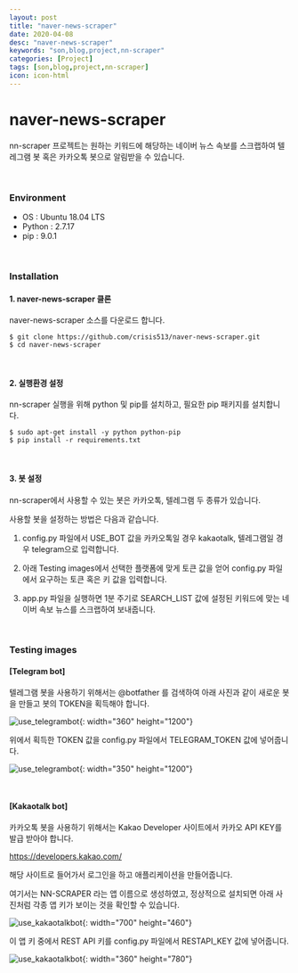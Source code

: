 ```yaml
---
layout: post
title: "naver-news-scraper"
date: 2020-04-08
desc: "naver-news-scraper"
keywords: "son,blog,project,nn-scraper"
categories: [Project]
tags: [son,blog,project,nn-scraper]
icon: icon-html
---
```


# naver-news-scraper

nn-scraper 프로젝트는 원하는 키워드에 해당하는 네이버 뉴스 속보를 스크랩하여 텔레그램 봇 혹은 카카오톡 봇으로 알림받을 수 있습니다.

<br>

### Environment

* OS : Ubuntu 18.04 LTS
* Python : 2.7.17
* pip : 9.0.1

<br>

### Installation

#### 1. naver-news-scraper 클론

naver-news-scraper 소스를 다운로드 합니다.

```
$ git clone https://github.com/crisis513/naver-news-scraper.git
$ cd naver-news-scraper
```

<br>

#### 2. 실행환경 설정

nn-scraper 실행을 위해 python 및 pip를 설치하고, 필요한 pip 패키지를 설치합니다.

```
$ sudo apt-get install -y python python-pip
$ pip install -r requirements.txt
```

<br>

#### 3. 봇 설정

nn-scraper에서 사용할 수 있는 봇은 카카오톡, 텔레그램 두 종류가 있습니다.

사용할 봇을 설정하는 방법은 다음과 같습니다.

1) config.py 파일에서 USE_BOT 값을 카카오톡일 경우 kakaotalk, 텔레그램일 경우 telegram으로 입력합니다.

2) 아래 Testing images에서 선택한 플랫폼에 맞게 토큰 값을 얻어 config.py 파일에서 요구하는 토큰 혹은 키 값을 입력합니다.

3) app.py 파일을 실행하면 1분 주기로 SEARCH_LIST 값에 설정된 키워드에 맞는 네이버 속보 뉴스를 스크랩하여 보내줍니다.

<br>

### Testing images

#### [Telegram bot]

텔레그램 봇을 사용하기 위해서는 @botfather 를 검색하여 아래 사진과 같이 새로운 봇을 만들고 봇의 TOKEN을 획득해야 합니다.

![use_telegrambot](/static/assets/img/landing/telegrambot.png){: width="360" height="1200"}

위에서 획득한 TOKEN 값을 config.py 파일에서 TELEGRAM_TOKEN 값에 넣어줍니다.

![use_telegrambot](/static/assets/img/landing/telegrambot2.jpg){: width="350" height="1200"}

<br>

#### [Kakaotalk bot]

카카오톡 봇을 사용하기 위해서는 Kakao Developer 사이트에서 카카오 API KEY를 발급 받아야 합니다.

https://developers.kakao.com/

해당 사이트로 들어가서 로그인을 하고 애플리케이션을 만들어줍니다. 

여기서는 NN-SCRAPER 라는 앱 이름으로 생성하였고, 정상적으로 설치되면 아래 사진처럼 각종 앱 키가 보이는 것을 확인할 수 있습니다.

![use_kakaotalkbot](/static/assets/img/landing/kakaotalkbot.png){: width="700" height="460"}

이 앱 키 중에서 REST API 키를 config.py 파일에서 RESTAPI_KEY 값에 넣어줍니다.

![use_kakaotalkbot](/static/assets/img/landing/kakaotalkbot2.png){: width="360" height="780"}